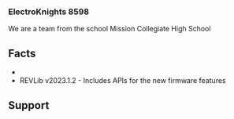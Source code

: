 ### ElectroKnights 8598
We are a team from the school Mission Collegiate High School
## Facts

* 
* REVLib v2023.1.2 - Includes APIs for the new firmware features

## Support


